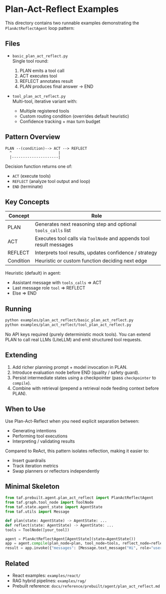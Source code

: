 # Plan-Act-Reflect Examples

This directory contains two runnable examples demonstrating the `PlanActReflectAgent` loop pattern:

## Files

- `basic_plan_act_reflect.py`  
  Single tool round:
  1. PLAN emits a tool call
  2. ACT executes tool
  3. REFLECT annotates result
  4. PLAN produces final answer → END

- `tool_plan_act_reflect.py`  
  Multi-tool, iterative variant with:
  - Multiple registered tools
  - Custom routing condition (overrides default heuristic)
  - Confidence tracking + max turn budget

## Pattern Overview

```
PLAN --(condition)--> ACT --> REFLECT
  ^                     |
  |---------------------|
```

Decision function returns one of:
- `ACT` (execute tools)
- `REFLECT` (analyze tool output and loop)
- `END` (terminate)

## Key Concepts

| Concept | Role |
|--------|------|
| PLAN | Generates next reasoning step and optional `tools_calls` list |
| ACT | Executes tool calls via `ToolNode` and appends tool result messages |
| REFLECT | Interprets tool results, updates confidence / strategy |
| Condition | Heuristic or custom function deciding next edge |

Heuristic (default) in agent:
- Assistant message with `tools_calls` ⇒ ACT
- Last message role `tool` ⇒ REFLECT
- Else ⇒ END

## Running

```bash
python examples/plan_act_reflect/basic_plan_act_reflect.py
python examples/plan_act_reflect/tool_plan_act_reflect.py
```

No API keys required (purely deterministic mock tools). You can extend PLAN to call real LLMs (LiteLLM) and emit structured tool requests.

## Extending

1. Add richer planning prompt + model invocation in PLAN.
2. Introduce evaluation node before END (quality / safety guard).
3. Persist intermediate states using a checkpointer (pass `checkpointer` to `compile`).
4. Combine with retrieval (prepend a retrieval node feeding context before PLAN).

## When to Use

Use Plan-Act-Reflect when you need explicit separation between:
- Generating intentions
- Performing tool executions
- Interpreting / validating results

Compared to ReAct, this pattern isolates reflection, making it easier to:
- Insert guardrails
- Track iteration metrics
- Swap planners or reflectors independently

## Minimal Skeleton

```python
from taf.prebuilt.agent.plan_act_reflect import PlanActReflectAgent
from taf.graph.tool_node import ToolNode
from taf.state.agent_state import AgentState
from taf.utils import Message

def plan(state: AgentState) -> AgentState: ...
def reflect(state: AgentState) -> AgentState: ...
tools = ToolNode([your_tool])

agent = PlanActReflectAgent[AgentState](state=AgentState())
app = agent.compile(plan_node=plan, tool_node=tools, reflect_node=reflect)
result = app.invoke({"messages": [Message.text_message("Hi", role="user")]})
```

## Related

- React examples: `examples/react/`
- RAG hybrid pipelines: `examples/rag/`
- Prebuilt reference: `docs/reference/prebuilt/agent/plan_act_reflect.md`